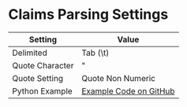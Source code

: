# Claims Parsing Settings

| Setting         | Value                                                                                                                                  |
|-----------------|----------------------------------------------------------------------------------------------------------------------------------------|
| Delimited       | Tab (\t)                                                                                                                              |
| Quote Character | "                                                                                                                                      |
| Quote Setting   | Quote Non Numeric                                                                                                                      |
| Python Example  | [Example Code on GitHub](https://github.com/CSSIP-AIR/PatentsView-Code-Snippets/blob/master/02_claims_examples/Claims%20Example.ipynb) |
